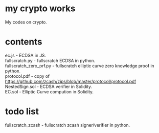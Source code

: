 # my crypto works

My codes on crypto.

# contents

ec.js - ECDSA in JS.  
fullscratch.py - fullscratch ECDSA in python.  
fullscratch_zero_prf.py - fullscratch elliptic curve zero knowledge proof in python.  
protocol.pdf - copy of <https://github.com/zcash/zips/blob/master/protocol/protocol.pdf>  
NestedSign.sol - ECDSA verifier in Solidity.  
EC.sol - Elliptic Curve compution in Solidity.

# todo list
fullscratch_zcash - fullscratch zcash signer/verifier in python.  


